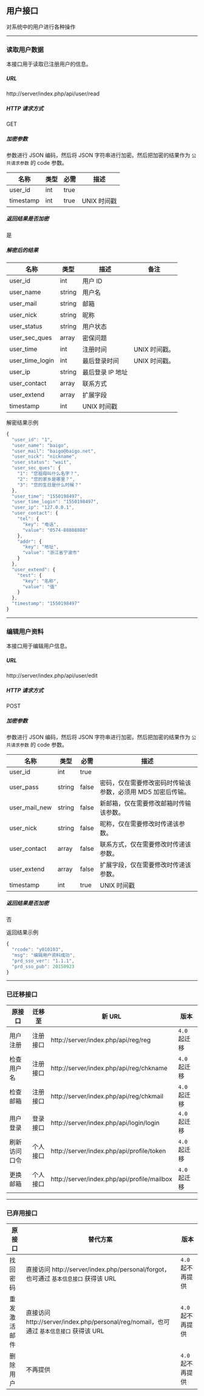 ## 用户接口

对系统中的用户进行各种操作

----------

### 读取用户数据

本接口用于读取已注册用户的信息。

##### URL

http://server/index.php/api/user/read

##### HTTP 请求方式

GET

##### 加密参数

参数进行 JSON 编码，然后将 JSON 字符串进行加密。然后把加密的结果作为 `公共请求参数` 的 code 参数。

| 名称 | 类型 | 必需 | 描述 |
| - | - | - | - |
| user_id | int | true | |
| timestamp | int | true | UNIX 时间戳 |

##### 返回结果是否加密

是

##### 解密后的结果

| 名称 | 类型 | 描述 | 备注 |
| - | - | - | - |
| user_id | int | 用户 ID | |
| user_name | string | 用户名 | |
| user_mail | string | 邮箱 | |
| user_nick | string | 昵称 | |
| user_status | string | 用户状态 | |
| user_sec_ques | array | 密保问题 |
| user_time | int | 注册时间 | UNIX 时间戳。 |
| user_time_login | int | 最后登录时间 | UNIX 时间戳。 |
| user_ip | string | 最后登录 IP 地址 | |
| user_contact | array | 联系方式 | |
| user_extend | array | 扩展字段 | |
| timestamp | int | UNIX 时间戳 | |

解密结果示例

``` javascript
{
  "user_id": "1",
  "user_name": "baigo",
  "user_mail": "baigo@baigo.net",
  "user_nick": "nickname",
  "user_status": "wait",
  "user_sec_ques": {
    "1": "您祖母叫什么名字？",
    "2": "您的家乡是哪里？",
    "3": "您的生日是什么时候？"
  },
  "user_time": "1550198497",
  "user_time_login": "1550198497",
  "user_ip": "127.0.0.1",
  "user_contact": {
    "tel": {
      "key": "电话",
      "value": "0574-88888888"
    },
    "addr": {
      "key": "地址",
      "value": "浙江省宁波市"
    }
  },
  "user_extend": {
    "test": {
      "key": "名称",
      "value": "值"
    }
  },
  "timestamp": "1550198497"
}
```

----------

### 编辑用户资料

本接口用于编辑用户信息。

##### URL

http://server/index.php/api/user/edit

##### HTTP 请求方式

POST

##### 加密参数

参数进行 JSON 编码，然后将 JSON 字符串进行加密。然后把加密的结果作为 `公共请求参数` 的 code 参数。

| 名称 | 类型 | 必需 | 描述 |
| - | - | - | - |
| user_id | int | true | |
| user_pass | string | false | 密码，仅在需要修改密码时传输该参数，必须用 MD5 加密后传输。 |
| user_mail_new | string | false | 新邮箱，仅在需要修改邮箱时传输该参数。 |
| user_nick | string | false | 昵称，仅在需要修改时传递该参数。 |
| user_contact | array | false | 联系方式，仅在需要修改时传递该参数。 |
| user_extend | array | false | 扩展字段，仅在需要修改时传递该参数。 |
| timestamp | int | true | UNIX 时间戳 |

##### 返回结果是否加密

否

返回结果示例

``` javascript
{
  "rcode": "y010103",
  "msg": "编辑用户资料成功",
  "prd_sso_ver": "1.1.1",
  "prd_sso_pub": 20150923
}
```

----------

### 已迁移接口

| 原接口 | 迁移至 | 新 URL | 版本 |
| - | - | - | - |
| 用户注册 | 注册接口 | http://server/index.php/api/reg/reg | `4.0` 起迁移 |
| 检查用户名 | 注册接口 | http://server/index.php/api/reg/chkname | `4.0` 起迁移 |
| 检查邮箱 | 注册接口 | http://server/index.php/api/reg/chkmail | `4.0` 起迁移 |
| 用户登录 | 登录接口 | http://server/index.php/api/login/login | `4.0` 起迁移 |
| 刷新访问口令 | 个人接口 | http://server/index.php/api/profile/token | `4.0` 起迁移 |
| 更换邮箱 | 个人接口 | http://server/index.php/api/profile/mailbox | `4.0` 起迁移 |

----------

### 已弃用接口

| 原接口 | 替代方案 | 版本 |
| - | - | - |
| 找回密码 | 直接访问 http://server/index.php/personal/forgot，也可通过 `基本信息接口` 获得该 URL | `4.0` 起不再提供 |
| 重发激活邮件 | 直接访问 http://server/index.php/personal/reg/nomail，也可通过 `基本信息接口` 获得该 URL | `4.0` 起不再提供 |
| 删除用户 | 不再提供 | `4.0` 起不再提供 |

